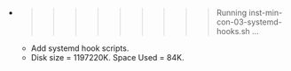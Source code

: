 * >>>>>>>>> Running inst-min-con-03-systemd-hooks.sh ...
  * Add systemd hook scripts.
  * Disk size = 1197220K. Space Used = 84K.
